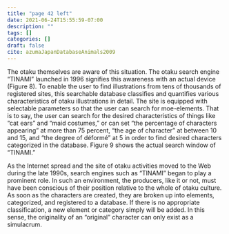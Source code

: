 ```yaml
---
title: "page 42 left"
date: 2021-06-24T15:55:59-07:00
description: ""
tags: []
categories: []
draft: false
cite: azumaJapanDatabaseAnimals2009
---
```


The otaku themselves are aware of this situation. The otaku search
engine “TINAMI” launched in 1996 signifies this awareness with an
actual device (Figure 8). To enable the user to find illustrations from tens of thousands of registered sites, this searchable database classifies
and quantifies various characteristics of otaku illustrations in detail.
The site is equipped with selectable parameters so that the user can
search for moe-elements. That is to say, the user can search for the
desired characteristics of things like “cat ears” and “maid costumes,” or
can set “the percentage of characters appearing” at more than 75 percent, “the age of character” at between 10 and 15, and “the degree of
déformé” at 5 in order to find desired characters categorized in the
database. Figure 9 shows the actual search window of “TINAMI.”

As the Internet spread and the site of otaku activities moved to the
Web during the late 1990s, search engines such as “TINAMI” began
to play a prominent role. In such an environment, the producers, like
it or not, must have been conscious of their position relative to the whole of otaku culture. As soon as the characters are created, they are
broken up into elements, categorized, and registered to a database. If
there is no appropriate classification, a new element or category simply
will be added. In this sense, the originality of an “original” character
can only exist as a simulacrum.
